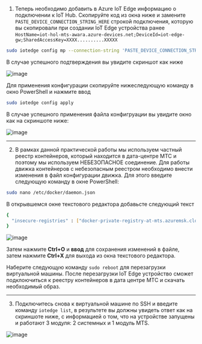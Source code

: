 1. Теперь необходимо добавить в Azure IoT Edge информацию о подключении к IoT Hub. Скопируйте код из окна ниже и замените `PASTE_DEVICE_CONNECTION_STRING_HERE` строкой подключения, которую вы скопировали при создании IoT Edge устройства ранее `HostName=iot-hol-mts-awara.azure-devices.net;DeviceId=iot-edge-gw;SharedAccessKey=XXXX..........XXXXX` 
``` Bash
sudo iotedge config mp --connection-string 'PASTE_DEVICE_CONNECTION_STRING_HERE'
```
В случае успешного подтверждения вы увидите скриншот как ниже

![image](https://user-images.githubusercontent.com/34028526/155209816-cd2953b4-6a22-4ede-97e4-41b6d3d2d246.png)

Для применения конфигурации скопируйте нижеследующую команду в окно PowerShell и нажмите ввод
```Bash
sudo iotedge config apply
```

В случае успешного применения файла конфигруации вы увидите окно как на скриншоте ниже:

![image](https://user-images.githubusercontent.com/34028526/155210220-be03423f-f564-415c-940c-280e283f82ad.png)

---

2. В рамках данной практической работы мы используем частный реестр контейнеров, который находится в дата-центре МТС и поэтому мы используем НЕБЕЗОПАСНОЕ соединение. 
Для работы движка контейнеров с небезопасным реестром необходимо внести изменения в файл конфигурации движка. Для этого введите следующую команду в окне PowerShell:
```Bash
sudo nano /etc/docker/daemon.json
```

В открывшемся окне текстового редактора добавьсте следующий текст
```Bash
{
  "insecure-registries" : ["docker-private-registry-at-mts.azuremsk.cloudapp.ec.mts.ru:5000"]
}
```

![image](https://user-images.githubusercontent.com/34028526/155213949-feae0959-efc7-4142-8dc7-78f2dbde7823.png)

Затем нажмите **Ctrl+O** и **ввод** для сохранения изменений в файле, затем нажмите **Ctrl+X** для выхода из окна текстового редактора.

Наберите следующую команду `sudo reboot` для перезагрузки виртуальной машины. После перезагрузки IoT Edge устройство сможет подклоючиться к реестру контейнеров в дата центре МТС и скачать необходимый образ.

---

3. Подключитесь снова к виртуальной машине по SSH и введите команду `iotedge list`, в результете вы должны увидеть ответ как на скриншоте ниже, с информацией о том, что на устройстве запущены и работают 3 модуля: 2 системных и 1 модуль MTS.

![image](https://user-images.githubusercontent.com/34028526/155213802-384c6f2d-b89f-4ef4-a7df-72182d2c0dc5.png)
